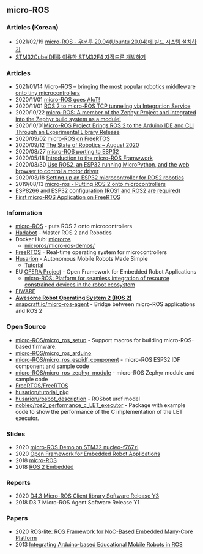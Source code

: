 ## micro-ROS


### Articles (Korean)
- 2021/02/19 [micro-ROS - 우분투 20.04(Ubuntu 20.04)에 빌드 시스템 설치하기](https://blog.naver.com/PostView.nhn?blogId=chandong83&logNo=222248505924)
- [STM32CubeIDE를 이용한 STM32F4 자작드론 개발하기](https://www.inflearn.com/course/STM32CubelDE-STM32F4%EB%93%9C%EB%A1%A0-%EA%B0%9C%EB%B0%9C#)


### Articles
- 2021/01/14 [Micro-ROS – bringing the most popular robotics middleware onto tiny microcontrollers](https://www.bosch.com/stories/bringing-robotics-middleware-onto-tiny-microcontrollers/)
- 2020/11/01 [micro-ROS goes AIoT!](https://discourse.ros.org/t/micro-ros-goes-aiot/17407)
- 2020/11/01 [ROS 2 to micro-ROS TCP tunneling via Integration Service](https://eprosima.com/index.php/company-all/news/173-ros-2-to-micro-ros-tcp-tunneling-via-integration-service)
- 2020/10/22 [micro-ROS: A member of the Zephyr Project and integrated into the Zephyr build system as a module!](https://zephyrproject.org/micro-ros-a-member-of-the-zephyr-project-and-integrated-into-the-zephyr-build-system-as-a-module/)
- 2020/10/01[Micro-ROS Project Brings ROS 2 to the Arduino IDE and CLI Through an Experimental Library Release](https://www.hackster.io/news/micro-ros-project-brings-ros-2-to-the-arduino-ide-and-cli-through-an-experimental-library-release-656a72fff2fa)
- 2020/09/02 [micro-ROS on FreeRTOS](https://freertos.org/2020/09/micro-ros-on-freertos.html)
- 2020/09/12 [The State of Robotics – August 2020](https://ubuntu.com/blog/the-state-of-robotics-august-2020)
- 2020/08/27 [micro-ROS porting to ESP32](https://micro.ros.org/blog/2020/08/27/esp32/)
- 2020/05/18 [Introduction to the micro-ROS Framwwork](https://www.fiware.org/2020/05/18/introduction-to-the-micro-ros-framework/)
- 2020/03/30 [Use ROS2, an ESP32 running MicroPython, and the web browser to control a motor driver](https://medium.com/@hadabot/use-ros2-an-esp32-running-micropython-and-the-web-browser-to-control-a-motor-driver-a88f9b1e7489)
- 2020/03/18 [Setting up an ESP32 microcontroller for ROS2 robotics](https://blog.hadabot.com/set-up-esp32-microcontroller-for-ros2-robotics.html)
- 2019/08/13 [micro-ros - Putting ROS 2 onto microcontrollers](https://www.fiware.org/2019/08/13/micro-ros-putting-ros-2-onto-microcontrollers/)
- [ESP8266 and ESP32 configuration (ROS1 and ROS2 are required)](https://www.programmersought.com/article/44485715773/)
- [First micro-ROS Application on FreeRTOS](https://micro.ros.org/docs/tutorials/core/first_application_rtos/freertos/)



### Information
- [micro-ROS](https://micro.ros.org/) - puts ROS 2 onto microcontrollers
- [Hadabot](https://www.hadabot.com/) - Master ROS 2 and Robotics
- Docker Hub: [microros](https://hub.docker.com/u/microros)
    - [microros/micro-ros-demos/](https://hub.docker.com/r/microros/micro-ros-demos/)
- [FreeRTOS](https://www.freertos.org/) - Real-time operating system for microcontrollers
- [Husarion](https://husarion.com) - Autonomous Mobile Robots Made Simple
    - [Tutorial](https://husarion.com/tutorials/)
- EU [OFERA Project](http://www.ofera.eu/) - Open Framework for Embedded Robot Applications
    - [micro-ROS: Platform for seamless integration of resource constrained devices in the robot ecosystem](https://cordis.europa.eu/project/id/780785)
- [FIWARE](https://www.fiware.org/)
- [**Awesome Robot Operating System 2 (ROS 2)**](https://project-awesome.org/fkromer/awesome-ros2)
- [snapcraft.io/micro-ros-agent](https://snapcraft.io/micro-ros-agent) - Bridge between micro-ROS applications and ROS 2


### Open Source
- [micro-ROS/micro_ros_setup](https://github.com/micro-ROS/micro_ros_setup) - Support macros for building micro-ROS-based firmware.
- [micro-ROS/micro_ros_arduino](https://github.com/micro-ROS/micro_ros_arduino)
- [micro-ROS/micro_ros_espidf_component](https://github.com/micro-ROS/micro_ros_espidf_component) - micro-ROS ESP32 IDF component and sample code
- [micro-ROS/micro_ros_zephyr_module](https://github.com/micro-ROS/micro_ros_zephyr_module) - micro-ROS Zephyr module and sample code
- [FreeRTOS/FreeRTOS](https://github.com/FreeRTOS/FreeRTOS)
- [husarion/tutorial_pkg](https://github.com/husarion/tutorial_pkg)
- [husarion/rosbot_description](https://github.com/husarion/rosbot_description) - ROSbot urdf model
- [nobleo/ros2_performance_c_LET_executor](https://github.com/nobleo/ros2_performance_c_LET_executor) - Package with example code to show the performance of the C implementation of the LET executor.


### Slides
- 2020 [micro-ROS Demo on STM32 nucleo-f767zi](https://speakerdeck.com/maeharakeisuke/micro-ros-demo-on-stm32-nucleo-f767zi)
- 2020 [Open Framework for Embedded Robot Applications](https://micro.ros.org/download/OFERA-Presentation_ERF2019.pdf)
- 2018 [micro-ROS](https://static1.squarespace.com/static/51df34b1e4b08840dcfd2841/t/5ce6c8ada4222fe0ccbd58d8/1558628538888/2019-05-07_micro-ROS.pdf)
- 2018 [ROS 2 Embedded](https://static1.squarespace.com/static/51df34b1e4b08840dcfd2841/t/5c5aa394a4222f883e310086/1549443993975/2018.12.12_Ingo_Luethkebohle.pdf)


### Reports
- 2020 [D4.3 Micro-ROS Client library Software Release Y3](http://www.ofera.eu/storage/deliverables/M36/OFERA_39_D43_Micro-ROS_client_library_software_release_Y3__PU.pdf)
- 2018 D3.7 Micro-ROS Agent Software Release Y1


### Papers
- 2020 [ROS-lite: ROS Framework for NoC-Based Embedded Many-Core Platform](http://ras.papercept.net/images/temp/IROS/files/0874.pdf)
- 2013 [Integrating Arduino-based Educational Mobile Robots in ROS](https://www.researchgate.net/publication/257936711_Integrating_Arduino-based_Educational_Mobile_Robots_in_ROS)


